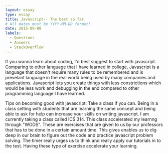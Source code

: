 ```yaml
---
layout: essay
type: essay
title: Javascript-- The best so far.
# All dates must be YYYY-MM-DD format!
date: 2015-09-08
labels:
  - Questions
  - Answers
  - StackOverflow
---
```


 If you wanna learn about coding, I'd best suggest to start with javascript. Comparing to other language that I have learned in college, Javascript is a language that doesn't require many rules to be remembered and is prevelant language in the real world being used by many companies and applications.  Javascript lets you create things with less constrictions which would be less work and debugging in the end compared to other programming language I have learned.
  
  Tips on becoming good with javascript: Take a class if you can. Being in a class setting with students that are learning the same concept and being able to ask for help can increase your skills on writing javascript. I am currently taking a class called ICS 314. This class accelerated my learnng through "WODS". These are exercises that are given to us by our professors that has to be done in a certain amount time. This gives enables us to dig deep in our brain to figure out the code and practice javascript problem solving. The timer really urges us to think and really apply our tutorials in to the test. Having these type of exercise accelerate your learning.

